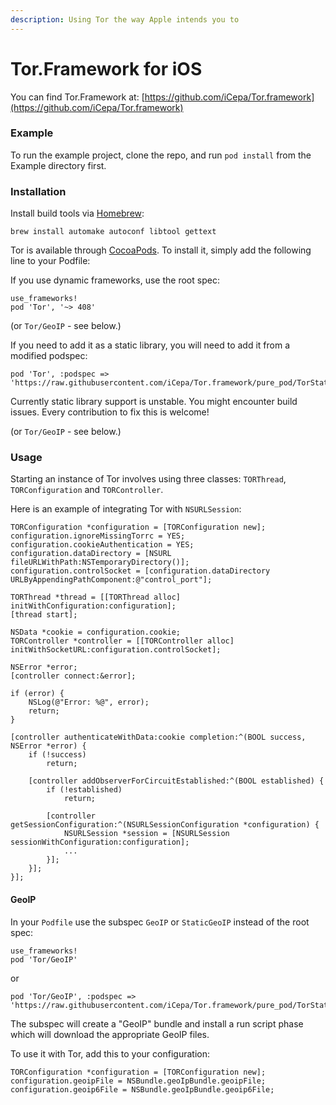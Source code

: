 ```yaml
---
description: Using Tor the way Apple intends you to
---
```


# Tor.Framework for iOS

You can find Tor.Framework at: [https://github.com/iCepa/Tor.framework](https://github.com/iCepa/Tor.framework)

### Example

To run the example project, clone the repo, and run `pod install` from the Example directory first.

### Installation

Install build tools via [Homebrew](https://brew.sh/):

```
brew install automake autoconf libtool gettext
```

Tor is available through [CocoaPods](https://cocoapods.org/). To install it, simply add the following line to your Podfile:

If you use dynamic frameworks, use the root spec:

```
use_frameworks!
pod 'Tor', '~> 408'
```

(or `Tor/GeoIP` - see below.)

If you need to add it as a static library, you will need to add it from a modified podspec:

```
pod 'Tor', :podspec => 'https://raw.githubusercontent.com/iCepa/Tor.framework/pure_pod/TorStatic.podspec'
```

Currently static library support is unstable. You might encounter build issues. Every contribution to fix this is welcome!

(or `Tor/GeoIP` - see below.)

### Usage

Starting an instance of Tor involves using three classes: `TORThread`, `TORConfiguration` and `TORController`.

Here is an example of integrating Tor with `NSURLSession`:

```
TORConfiguration *configuration = [TORConfiguration new];
configuration.ignoreMissingTorrc = YES;
configuration.cookieAuthentication = YES;
configuration.dataDirectory = [NSURL fileURLWithPath:NSTemporaryDirectory()];
configuration.controlSocket = [configuration.dataDirectory URLByAppendingPathComponent:@"control_port"];

TORThread *thread = [[TORThread alloc] initWithConfiguration:configuration];
[thread start];

NSData *cookie = configuration.cookie;
TORController *controller = [[TORController alloc] initWithSocketURL:configuration.controlSocket];

NSError *error;
[controller connect:&error];

if (error) {
    NSLog(@"Error: %@", error);
    return;
}

[controller authenticateWithData:cookie completion:^(BOOL success, NSError *error) {
    if (!success)
        return;

    [controller addObserverForCircuitEstablished:^(BOOL established) {
        if (!established)
            return;

        [controller getSessionConfiguration:^(NSURLSessionConfiguration *configuration) {
            NSURLSession *session = [NSURLSession sessionWithConfiguration:configuration];
            ...
        }];
    }];
}];
```

#### GeoIP

In your `Podfile` use the subspec `GeoIP` or `StaticGeoIP` instead of the root spec:

```
use_frameworks!
pod 'Tor/GeoIP'
```

or

```
pod 'Tor/GeoIP', :podspec => 'https://raw.githubusercontent.com/iCepa/Tor.framework/pure_pod/TorStatic.podspec'
```

The subspec will create a "GeoIP" bundle and install a run script phase which will download the appropriate GeoIP files.

To use it with Tor, add this to your configuration:

```
TORConfiguration *configuration = [TORConfiguration new];
configuration.geoipFile = NSBundle.geoIpBundle.geoipFile;
configuration.geoip6File = NSBundle.geoIpBundle.geoip6File;
```

